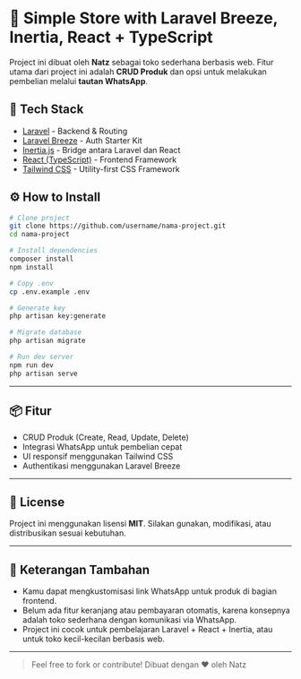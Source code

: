 
# 🛒 Simple Store with Laravel Breeze, Inertia, React + TypeScript

Project ini dibuat oleh **Natz** sebagai toko sederhana berbasis web. Fitur utama dari project ini adalah **CRUD Produk** dan opsi untuk melakukan pembelian melalui **tautan WhatsApp**.



## 🚀 Tech Stack

- [Laravel](https://laravel.com/) - Backend & Routing
- [Laravel Breeze](https://laravel.com/docs/starter-kits#breeze) - Auth Starter Kit
- [Inertia.js](https://inertiajs.com/) - Bridge antara Laravel dan React
- [React (TypeScript)](https://reactjs.org/) - Frontend Framework
- [Tailwind CSS](https://tailwindcss.com/) - Utility-first CSS Framework



## ⚙️ How to Install

```bash
# Clone project
git clone https://github.com/username/nama-project.git
cd nama-project

# Install dependencies
composer install
npm install

# Copy .env
cp .env.example .env

# Generate key
php artisan key:generate

# Migrate database
php artisan migrate

# Run dev server
npm run dev
php artisan serve
````

---

## 📦 Fitur

* CRUD Produk (Create, Read, Update, Delete)
* Integrasi WhatsApp untuk pembelian cepat
* UI responsif menggunakan Tailwind CSS
* Authentikasi menggunakan Laravel Breeze

---

## 📄 License

Project ini menggunakan lisensi **MIT**. Silakan gunakan, modifikasi, atau distribusikan sesuai kebutuhan.

---

## 📝 Keterangan Tambahan

* Kamu dapat mengkustomisasi link WhatsApp untuk produk di bagian frontend.
* Belum ada fitur keranjang atau pembayaran otomatis, karena konsepnya adalah toko sederhana dengan komunikasi via WhatsApp.
* Project ini cocok untuk pembelajaran Laravel + React + Inertia, atau untuk toko kecil-kecilan berbasis web.

---

> Feel free to fork or contribute!
> Dibuat dengan ❤️ oleh Natz

```

